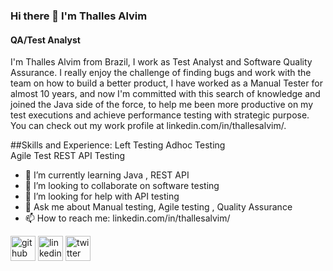 
### Hi there 👋   I'm Thalles Alvim 
#### QA/Test Analyst 


I'm Thalles Alvim from Brazil, I work as Test Analyst and Software Quality Assurance. I really enjoy the challenge of finding bugs and work with the team on how to build a better product, I have worked as a Manual Tester for almost 10 years, and now I'm committed with this search of knowledge and joined the Java side of the force, to help me been more productive on my test executions and achieve performance testing with strategic purpose. You can check out my work profile at linkedin.com/in/thallesalvim/.

##Skills and Experience:
Left Testing 
Adhoc Testing  
Agile Test 
REST API Testing 



- 🌱 I’m currently learning Java , REST API 
- 👯 I’m looking to collaborate on software testing 
- 🤔 I’m looking for help with API testing 
- 💬 Ask me about Manual testing, Agile testing , Quality Assurance  
- 📫 How to reach me: linkedin.com/in/thallesalvim/ 


[<img src='https://cdn.jsdelivr.net/npm/simple-icons@3.0.1/icons/github.svg' alt='github' height='40'>](https://github.com/https://github.com/AlvimTh)  [<img src='https://cdn.jsdelivr.net/npm/simple-icons@3.0.1/icons/linkedin.svg' alt='linkedin' height='40'>](https://www.linkedin.com/in/https://www.linkedin.com/in/thallesalvim//)  [<img src='https://cdn.jsdelivr.net/npm/simple-icons@3.0.1/icons/twitter.svg' alt='twitter' height='40'>](https://twitter.com/https://twitter.com/AlvimThalles)  

